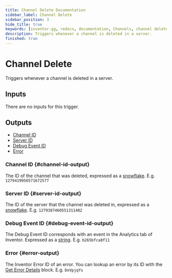 ```yaml
---
title: Channel Delete Documentation
sidebar_label: Channel Delete
sidebar_position: 3
hide_title: true
keywords: [inventor.gg, redocs, documentation, Channels, channel deleted]
description: Triggers whenever a channel is deleted in a server.
finished: true
---
```

# Channel Delete
Triggers whenever a channel is deleted in a server.

## Inputs
There are no inputs for this trigger.

## Outputs
- [Channel ID](#channel-id-output)
- [Server ID](#server-id-output)
- [Debug Event ID](#debug-event-id-output)
- [Error](#error-output)

### Channel ID {#channel-id-output}
The ID of the channel that was deleted, expressed as a [snowflake](/inventor-reference/types/string/snowflake). E.g. `1279419956571672577`

### Server ID {#server-id-output}
The ID of the server that the channel was deleted in, expressed as a [snowflake](/inventor-reference/types/string/snowflake). E.g. `1279387460551311482`

### Debug Event ID {#debug-event-id-output}
The Debug Event ID corresponds with an event in the Analytics tab of Inventor. Expressed as a [string](/inventor-reference/types/string). E.g. `b265bfca8f11`

### Error {#error-output}
The Inventor Error ID of an error. You can lookup an error by its ID with the [Get Error Details](/inventor-reference/blocks/utilities/get-error-details) block. E.g. `DoVpjqYs`